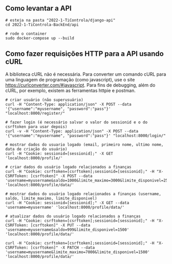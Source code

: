## Como levantar a API

```
# esteja na pasta "2022-1-TiControla/django-api"
cd 2022-1-TiControla-BackEnd/api

# rode o container
sudo docker-compose up --build
```

## Como fazer requisições HTTP para a API usando cURL
A biblioteca cURL não é necessária. Para converter um comando cURL para uma linguagem de programação (como javascript), use o site <https://curlconverter.com/#javascript>. Para fins de debugging, além do cURL, por exemplo, existem as ferramentas httpie e postman.
```
# criar usuário (não superusuário)
curl -H "Content-Type: application/json" -X POST --data '{"username":"myusername", "password":"pass"}' "localhost:8000/register/"

# fazer login (é necessário salvar o valor do sessionid e o do csrftoken para usar depois)
curl -v -H "Content-Type: application/json" -X POST --data '{"username":"myusername", "password":"pass"}' "localhost:8000/login/"

# mostrar dados do usuario logado (email, primeiro nome, ultimo nome, data de criação do usuário)
curl -H "Cookie: sessionid=[sessionid];" -X GET 'localhost:8000/profile/'

# criar dados do usuário logado relacionados a finanças
curl -H "Cookie: csrftoken=[csrftoken];sessionid=[sessionid];" -H "X-CSRFToken: [csrftoken]" -X POST --data 'username=myusername&saldo=1000&limite_maximo=3000&limite_disponivel=2500' 'localhost:8000/profile/data/'

# mostrar dados do usuário logado relacionados a finanças (username, saldo, limite_maximo, limite_disponivel)
curl -H "Cookie: sessionid=[sessionid];" -X GET --data 'username=myusername' 'localhost:8000/profile/data/'

# atualizar dados do usuário logado relacionados a finanças
curl -H "Cookie: csrftoken=[csrftoken];sessionid=[sessionid];" -H "X-CSRFToken: [csrftoken]" -X PUT --data 'username=myusername&saldo=999&limite_disponivel=1500' 'localhost:8000/profile/data/'

curl -H "Cookie: csrftoken=[csrftoken];sessionid=[sessionid];" -H "X-CSRFToken: [csrftoken]" -X PATCH --data 'username=myusername&limite_maximo=7000&limite_disponivel=1500' 'localhost:8000/profile/data/'
